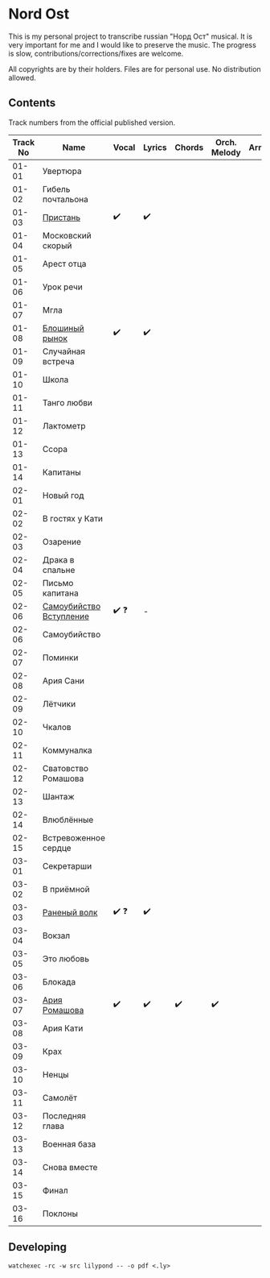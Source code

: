 # Nord Ost

This is my personal project to transcribe russian "Норд Ост" musical.
It is very important for me and I would like to preserve the music.
The progress is slow, contributions/corrections/fixes are welcome.

All copyrights are by their holders. Files are for personal use.
No distribution allowed.

## Contents

Track numbers from the official published version.

| Track No | Name | Vocal | Lyrics | Chords | Orch. Melody | Arr. |
|----------|------|-------|--------|--------|----|--|
|01-01|Увертюра|
|01-02|Гибель почтальона|
|01-03|[Пристань](pdf/%D0%9F%D1%80%D0%B8%D1%81%D1%82%D0%B0%D0%BD%D1%8C.pdf)| :heavy_check_mark: | :heavy_check_mark: |
|01-04|Московский скорый|
|01-05|Арест отца|
|01-06|Урок речи|
|01-07|Мгла|
|01-08|[Блошиный рынок](pdf/%D0%91%D0%BB%D0%BE%D1%88%D0%B8%D0%BD%D1%8B%D0%B9%D0%A0%D1%8B%D0%BD%D0%BE%D0%BA.pdf)| :heavy_check_mark: | :heavy_check_mark: |
|01-09|Случайная встреча|
|01-10|Школа|
|01-11|Танго любви|
|01-12|Лактометр|
|01-13|Ссора|
|01-14|Капитаны|
|02-01|Новый год|
|02-02|В гостях у Кати|
|02-03|Озарение|
|02-04|Драка в спальне|
|02-05|Письмо капитана|
|02-06|[Самоубийство Вступление](pdf/%D0%A1%D0%B0%D0%BC%D0%BE%D1%83%D0%B1%D0%B8%D0%B9%D1%81%D1%82%D0%B2%D0%BE%D0%92%D1%81%D1%82%D1%83%D0%BF%D0%BB%D0%B5%D0%BD%D0%B8%D0%B5.pdf)|:heavy_check_mark: :question:|-|
|02-06|Самоубийство|
|02-07|Поминки|
|02-08|Ария Сани|
|02-09|Лётчики|
|02-10|Чкалов|
|02-11|Коммуналка|
|02-12|Сватовство Ромашова|
|02-13|Шантаж|
|02-14|Влюблённые|
|02-15|Встревоженное сердце|
|03-01|Секретарши|
|03-02|В приёмной|
|03-03|[Раненый волк](pdf/%D0%A0%D0%B0%D0%BD%D0%B5%D0%BD%D1%8B%D0%B9%D0%92%D0%BE%D0%BB%D0%BA.pdf) |:heavy_check_mark: :question:|:heavy_check_mark:|
|03-04|Вокзал|
|03-05|Это любовь|
|03-06|Блокада|
|03-07|[Ария Ромашова](pdf/%D0%90%D1%80%D0%B8%D1%8F%D0%A0%D0%BE%D0%BC%D0%B0%D1%88%D0%BE%D0%B2%D0%B0.pdf)|:heavy_check_mark:|:heavy_check_mark:|:heavy_check_mark:|:heavy_check_mark:|
|03-08|Ария Кати|
|03-09|Крах|
|03-10|Ненцы|
|03-11|Самолёт|
|03-12|Последняя глава|
|03-13|Военная база|
|03-14|Снова вместе|
|03-15|Финал|
|03-16|Поклоны|

## Developing

`watchexec -rc -w src lilypond -- -o pdf <.ly>`
